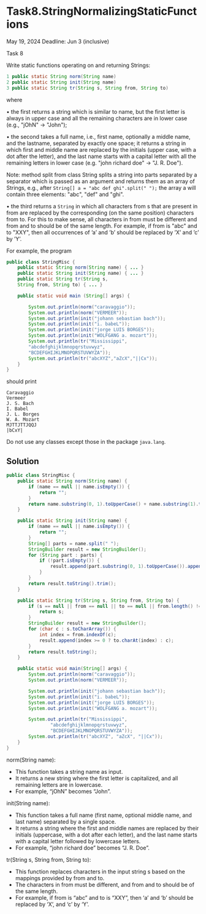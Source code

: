 # Task8.StringNormalizingStaticFunctions

May 19, 2024
Deadline: Jun 3 (inclusive)

Task 8

Write static functions operating on and returning Strings:

```java
1 public static String norm(String name)
2 public static String init(String name)
3 public static String tr(String s, String from, String to)
```

where

• the first returns a string which is similar to name, but the first letter is always in upper case and all the remaining characters are in lower case (e.g., "jOhN" → "John");

• the second takes a full name, i.e., first name, optionally a middle name, and the lastname, separated by exactly one space; it returns a string in which first and middle name are replaced by the initials (upper case, with a dot after the letter), and the last name starts with a capital letter with all the remaining letters in lower case (e.g. "john richard doe" → "J. R. Doe"). 

Note: method split from class String splits a string into parts separated by a separator which is passed as an argument and returns them as an array of Strings, e.g., after `String[] a = "abc def ghi".split(" ");` the array a will contain three elements: "abc", "def" and "ghi".

• the third returns a `String` in which all characters from s that are present in from are replaced by the corresponding (on the same position) characters from to. For this to make sense, all characters in from must be different and from and to should be of the same length. For example, if from is "abc" and to "XXY", then all occurrences of ’a’ and ’b’ should be replaced by ’X’ and ’c’ by ’Y’.

For example, the program

```java
public class StringMisc {
    public static String norm(String name) { ... }
    public static String init(String name) { ... }
    public static String tr(String s,
    String from, String to) { ... }

    public static void main (String[] args) {

        System.out.println(norm("caravaggio"));
        System.out.println(norm("VERMEER"));
        System.out.println(init("johann sebastian bach"));
        System.out.println(init("i. babeL"));
        System.out.println(init("jorge LUIS BORGES"));
        System.out.println(init("WOLFGANG a. mozart"));
        System.out.println(tr("Mississippi",
        "abcdefghijklmnopqrstuvwyz",
        "BCDEFGHIJKLMNOPQRSTUVWYZA"));
        System.out.println(tr("abcXYZ","aZcX","||Cx"));
    }
}
```

should print

```
Caravaggio
Vermeer
J. S. Bach
I. Babel
J. L. Borges
W. A. Mozart
MJTTJTTJQQJ
|bCxY|
```

Do not use any classes except those in the package `java.lang`.

## Solution

```java
public class StringMisc {
    public static String norm(String name) {
        if (name == null || name.isEmpty()) {
            return "";
        }
        return name.substring(0, 1).toUpperCase() + name.substring(1).toLowerCase();
    }

    public static String init(String name) {
        if (name == null || name.isEmpty()) {
            return "";
        }
        String[] parts = name.split(" ");
        StringBuilder result = new StringBuilder();
        for (String part : parts) {
            if (!part.isEmpty()) {
                result.append(part.substring(0, 1).toUpperCase()).append(". ");
            }
        }
        return result.toString().trim();
    }

    public static String tr(String s, String from, String to) {
        if (s == null || from == null || to == null || from.length() != to.length()) {
            return s;
        }
        StringBuilder result = new StringBuilder();
        for (char c : s.toCharArray()) {
            int index = from.indexOf(c);
            result.append(index >= 0 ? to.charAt(index) : c);
        }
        return result.toString();
    }

    public static void main(String[] args) {
        System.out.println(norm("caravaggio"));
        System.out.println(norm("VERMEER"));

        System.out.println(init("johann sebastian bach"));
        System.out.println(init("i. babeL"));
        System.out.println(init("jorge LUIS BORGES"));
        System.out.println(init("WOLFGANG a. mozart"));

        System.out.println(tr("Mississippi",
                "abcdefghijklmnopqrstuvwyz",
                "BCDEFGHIJKLMNOPQRSTUVWYZA"));
        System.out.println(tr("abcXYZ", "aZcX", "||Cx"));
    }
}
```

norm(String name):
* This function takes a string name as input.
* It returns a new string where the first letter is capitalized, and all remaining letters are in lowercase.
* For example, “jOhN” becomes “John”.

init(String name):
* This function takes a full name (first name, optional middle name, and last name) separated by a single space.
* It returns a string where the first and middle names are replaced by their initials (uppercase, with a dot after each letter), and the last name starts with a capital letter followed by lowercase letters.
* For example, “john richard doe” becomes “J. R. Doe”.

tr(String s, String from, String to):
* This function replaces characters in the input string s based on the mappings provided by from and to.
* The characters in from must be different, and from and to should be of the same length.
* For example, if from is “abc” and to is “XXY”, then ‘a’ and ‘b’ should be replaced by ‘X’, and ‘c’ by ‘Y’.
